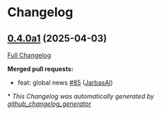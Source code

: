 # Changelog

## [0.4.0a1](https://github.com/OpenVoiceOS/ovos-skill-news/tree/0.4.0a1) (2025-04-03)

[Full Changelog](https://github.com/OpenVoiceOS/ovos-skill-news/compare/0.3.1...0.4.0a1)

**Merged pull requests:**

- feat: global news [\#85](https://github.com/OpenVoiceOS/ovos-skill-news/pull/85) ([JarbasAl](https://github.com/JarbasAl))



\* *This Changelog was automatically generated by [github_changelog_generator](https://github.com/github-changelog-generator/github-changelog-generator)*
